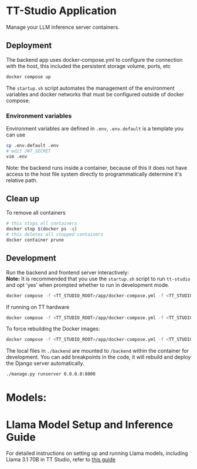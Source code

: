 # TT-Studio Application

Manage your LLM inference server containers.

## Deployment

The backend app uses docker-compose.yml to configure the connection with the host, this included the persistent storage volume, ports, etc

```bash
docker compose up
```

The `startup.sh` script automates the management of the environment variables and docker networks that must be configured outside of docker compose.

### Environment variables

Environment variables are defined in `.env`, `.env.default` is a template you can use

```bash
cp .env.default .env
# edit JWT_SECRET
vim .env
````

Note: the backend runs inside a container, because of this it does not have access to the host file system directly to programmatically determine it's relative path.

## Clean up

To remove all containers

```bash
# this stops all containers
docker stop $(docker ps -q)
# this deletes all stopped containers
docker container prune
```

## Development

Run the backend and frontend server interactively: \
**Note:** It is recommended that you use the `startup.sh` script to run `tt-studio` and opt 'yes' when prompted whether to run in development mode.

```bash
docker compose -f <TT_STUDIO_ROOT>/app/docker-compose.yml -f <TT_STUDIO_ROOT>/app/docker-compose.dev-mode.yml up
```

If running on TT hardware
```bash
docker compose -f <TT_STUDIO_ROOT>/app/docker-compose.yml -f <TT_STUDIO_ROOT>/app/docker-compose.dev-mode.yml -f <TT_STUDIO_ROOT>/app/docker-compose.tt-hardware.yml up
```

To force rebuilding the Docker images:

```bash
docker compose -f <TT_STUDIO_ROOT>/app/docker-compose.yml -f <TT_STUDIO_ROOT>/app/docker-compose.dev-mode.yml -f <TT_STUDIO_ROOT>/app/docker-compose.tt-hardware.yml up --build
```

The local files in `./backend` are mounted to `/backend` within the container for development. You can add breakpoints in the code, it will rebuild and deploy the Django server automatically.

```bash
./manage.py runserver 0.0.0.0:8000
```

# Models:

# Llama Model Setup and Inference Guide

For detailed instructions on setting up and running Llama models, including Llama 3.1 70B in TT Studio, refer to [this guide](../HowToRunLlama3.1-70b.md)
